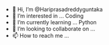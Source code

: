 - 👋 Hi, I’m @Hariprasadreddyguntaka
- 👀 I’m interested in ... Coding
- 🌱 I’m currently learning ... Python
- 💞️ I’m looking to collaborate on ...
- 📫 How to reach me ...

<!---
Hariprasadreddyguntaka/Hariprasadreddyguntaka is a ✨ special ✨ repository because its `README.md` (this file) appears on your GitHub profile.
You can click the Preview link to take a look at your changes.
--->
